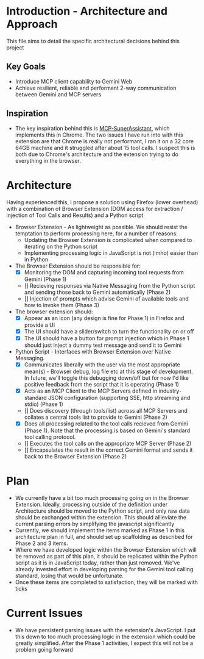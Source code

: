 # Introduction - Architecture and Approach

This file aims to detail the specific architectural decisions behind this project

## Key Goals

  * Introduce MCP client capability to Gemini Web
  * Achieve resilient, reliable and performant 2-way communication between Gemini and MCP servers

## Inspiration

  * The key inspiration behind this is [MCP-SuperAssistant](https://github.com/srbhptl39/MCP-SuperAssistant), which implements this in Chrome. The two issues I have run into with this extension are that Chrome is really not performant, I ran it on a 32 core 64GB machine and it struggled after about 15 tool calls. I suspect this is both due to Chrome's architecture and the extension trying to do everything in the browser.


# Architecture

Having experienced this, I propose a solution using Firefox (lower overhead) with a combination of Browser Extension (DOM access for extraction / injection of Tool Calls and Results) and a Python script

   * Browser Extension - As lightweight as possible. We should resist the temptation to perform processing here, for a number of reasons:
      * Updating the Browser Extension is complicated when compared to iterating on the Python script
      * Implementing processing logic in JavaScript is not (imho) easier than in Python
   * The Browser Extension should be responsible for:
      * [x] Monitoring the DOM and capturing incoming tool requests from Gemini (Phase 1)
      * [] Recieving responses via Native Messaging from the Python script and sending those back to Gemini automatically (Phase 2)
      * [] Injection of prompts which advise Gemini of available tools and how to invoke them (Phase 3)
   * The browser extension should:
      * [x] Appear as an icon (any design is fine for Phase 1) in Firefox and provide a UI
      * [x] The UI should have a slider/switch to turn the functionality on or off
      * [x] The UI should have a button for prompt injection which in Phase 1 should just inject a dummy test message and send it to Gemini
    
   * Python Script - Interfaces with Browser Extension over Native Messaging.
      * [x] Communicates liberally with the user via the most appropriate mean(s) - Browser debug, log file etc at this stage of development. In future, we'll toggle this debugging down/off but for now I'd like positive feedback from the script that it is operating (Phase 1)
      * [x] Acts as an MCP Client to the MCP Servers defined in industry-standard JSON configuration (supporting SSE, http streaming and stdio) (Phase 1)
      * [] Does discovery (through tools/list) across all MCP Servers and collates a central tools list to provide to Gemini (Phase 2)
      * [x] Does all processing related to the tool calls recieved from Gemini (Phase 1). Note that the processing is based on Gemini's standard tool calling protocol.
      * [] Executes the tool calls on the appropriate MCP Server (Phase 2)
      * [] Encapsulates the result in the correct Gemini format and sends it back to the Browser Extension (Phase 2)
    
# Plan

   * We currently have a bit too much processing going on in the Browser Extension. Ideally, processing outside of the definition under Architecture should be moved to the Python script, and only raw data should be exchanged within the extension. This should allieviate the current parsing errors by simplifying the javascript significantly
   * Currently, we should implement the items marked as Phase 1 in this architecture plan in full, and should set up scaffolding as described for Phase 2 and 3 items.
   * Where we have developed logic within the Browser Extension which will be removed as part of this plan, it should be replicated within the Python script as it is in JavaScript today, rather than just removed. We've already invested effort in developing parsing for the Gemini tool calling standard, losing that would be unfortunate.
   * Once these items are completed to satisfaction, they will be marked with ticks

# Current Issues

   * We have persistent parsing issues with the extension's JavaScript. I put this down to too much processing logic in the extension which could be greatly simplified. After the Phase 1 activities, I expect this will not be a problem going forward
